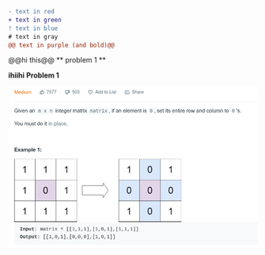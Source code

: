 ```diff
- text in red
+ text in green
! text in blue
# text in gray
@@ text in purple (and bold)@@
```

@@hi this@@
** problem 1 **

**ihiihi**
**Problem 1**

![alt text](https://github.com/rajpatel2619/striver_sde_sheet/blob/master/images/1.png?raw=true)

